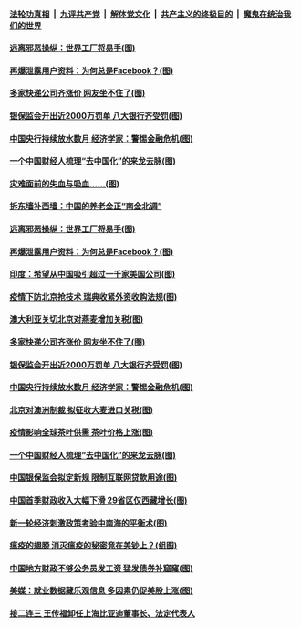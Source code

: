 

####  [法轮功真相](../../../../basic/blob/master/README.md?t=05111001) &nbsp;|&nbsp; [九评共产党](../../../../9ping.md/blob/master/README.md?t=05111001) &nbsp;|&nbsp; [解体党文化](../../../../jtdwh.md/blob/master/README.md?t=05111001)  &nbsp;|&nbsp; [共产主义的终极目的](../../../../gczydzjmd.md/blob/master/README.md?t=05111001) &nbsp;|&nbsp; [魔鬼在统治我们的世界](../../../../mgztzwmdsj.md/blob/master/README.md?t=05111001) 

#### [远离邪恶操纵：世界工厂将易手(图)](../pages/p5/932851.md?t=05111001) 

#### [再爆泄露用户资料：为何总是Facebook？(图)](../pages/p5/932838.md?t=05111001) 

#### [多家快递公司齐涨价 网友坐不住了(图)](../pages/p5/932818.md?t=05111001) 

#### [银保监会开出近2000万罚单 八大银行齐受罚(图)](../pages/p5/932814.md?t=05111001) 

#### [中国央行持续放水数月 经济学家：警惕金融危机(图)](../pages/p5/932801.md?t=05111001) 

#### [一个中国财经人梳理“去中国化”的来龙去脉(图)](../pages/p5/932718.md?t=05111001) 

#### [灾难面前的失血与吸血……(图)](../pages/p5/932839.md?t=05111001) 

#### [拆东墙补西墙：中国的养老金正“南金北调”](../pages/p5/932842.md?t=05111001) 

#### [远离邪恶操纵：世界工厂将易手(图)](../pages/p5/932851.md?t=05111001) 

#### [再爆泄露用户资料：为何总是Facebook？(图)](../pages/p5/932838.md?t=05111001) 

#### [印度：希望从中国吸引超过一千家美国公司(图)](../pages/p5/932840.md?t=05111001) 

#### [疫情下防北京抢技术 瑞典收紧外资收购法规(图)](../pages/p5/932845.md?t=05111001) 

#### [澳大利亚关切北京对燕麦增加关税(图)](../pages/p5/932841.md?t=05111001) 

#### [多家快递公司齐涨价 网友坐不住了(图)](../pages/p5/932818.md?t=05111001) 

#### [银保监会开出近2000万罚单 八大银行齐受罚(图)](../pages/p5/932814.md?t=05111001) 

#### [中国央行持续放水数月 经济学家：警惕金融危机(图)](../pages/p5/932801.md?t=05111001) 

#### [北京对澳洲制裁 拟征收大麦进口关税(图)](../pages/p5/932810.md?t=05111001) 

#### [疫情影响全球茶叶供需 茶叶价格上涨(图)](../pages/p5/932805.md?t=05111001) 

#### [一个中国财经人梳理“去中国化”的来龙去脉(图)](../pages/p5/932718.md?t=05111001) 

#### [中国银保监会拟定新规 限制互联网贷款用途(图)](../pages/p5/932743.md?t=05111001) 

#### [中国首季财政收入大幅下滑 29省区仅西藏增长(图)](../pages/p5/932741.md?t=05111001) 

#### [新一轮经济刺激政策考验中南海的平衡术(图)](../pages/p5/932728.md?t=05111001) 

#### [瘟疫的翅膀 消灭瘟疫的秘密竟在美钞上？(组图)](../pages/p5/932713.md?t=05111001) 

#### [中国地方财政不够公务员发工资 猛发债券补窟窿(图)](../pages/p5/932705.md?t=05111001) 

#### [美媒：就业数据藏乐观信息 多因素仍促美股上涨(图)](../pages/p5/932702.md?t=05111001) 

#### [接二连三 王传福卸任上海比亚迪董事长、法定代表人](../pages/p5/932697.md?t=05111001) 

